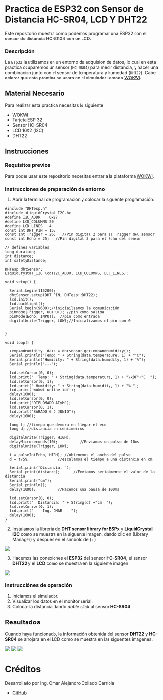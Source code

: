 # Practica de ESP32 con Sensor de Distancia HC-SR04, LCD Y DHT22
Este repositorio muestra como podemos programar una ESP32 con el sensor de distancia HC-SR04  con un LCD.


### Descripción

La ```Esp32``` la utilizamos en un entorno de adquision de datos, lo cual en esta practica ocuparemos un sensor (```HC-SR04```) para medir distancia, y hacer una combinacion junto con el sensor de temperatura y humedad (```DHT22```). Cabe aclarar que esta practica se usara en el simulador llamado [WOKWI](https://https://wokwi.com/).


## Material Necesario

Para realizar esta practica necesitas lo siguiente

- [WOKWI](https://https://wokwi.com/)
- Tarjeta ESP 32
- Sensor HC-SR04
- LCD 16X2 (l2C)
- DHT22


## Instrucciones


### Requisitos previos

Para poder usar este repositorio necesitas entrar a la plataforma [WOKWI](https://https://wokwi.com/).


### Instrucciones de preparación de entorno 

1. Abrir la terminal de programación y colocar la siguente programación:

```
#include "DHTesp.h"
#include <LiquidCrystal_I2C.h>
#define I2C_ADDR    0x27
#define LCD_COLUMNS 20
#define LCD_LINES   4
const int DHT_PIN = 15;
const int Trigger = 26;   //Pin digital 2 para el Trigger del sensor
const int Echo = 25;   //Pin digital 3 para el Echo del sensor

// defines variables
long duration;
int distance;
int safetyDistance;

DHTesp dhtSensor;
LiquidCrystal_I2C lcd(I2C_ADDR, LCD_COLUMNS, LCD_LINES);

void setup() {

  Serial.begin(115200);
  dhtSensor.setup(DHT_PIN, DHTesp::DHT22);
  lcd.init();
  lcd.backlight();
  Serial.begin(9600);//iniciailzamos la comunicación
  pinMode(Trigger, OUTPUT); //pin como salida
  pinMode(Echo, INPUT);  //pin como entrada
  digitalWrite(Trigger, LOW);//Inicializamos el pin con 0


}

void loop() {

  TempAndHumidity  data = dhtSensor.getTempAndHumidity();
  Serial.println("Temp: " + String(data.temperature, 1) + "°C");
  Serial.println("Humidity: " + String(data.humidity, 1) + "%");
  Serial.println("---");
  
  lcd.setCursor(0, 0);
  lcd.print("  Temp: " + String(data.temperature, 1) + "\xDF"+"C  ");
  lcd.setCursor(0, 1);
  lcd.print(" Humidity: " + String(data.humidity, 1) + "% ");
  lcd.print("Wokwi Online IoT");
  delay(1000);
  lcd.setCursor(0, 0);
  lcd.print("DIPLOMADO AIyM");
  lcd.setCursor(0, 1);
  lcd.print("SABADO 6 D JUNIO");
  delay(1000);

  long t; //timepo que demora en llegar el eco
  long d; //distancia en centimetros

  digitalWrite(Trigger, HIGH);
  delayMicroseconds(10);          //Enviamos un pulso de 10us
  digitalWrite(Trigger, LOW);

  t = pulseIn(Echo, HIGH); //obtenemos el ancho del pulso
  d = t/59;             //escalamos el tiempo a una distancia en cm
  
  Serial.print("Distancia: ");
  Serial.print(distance);      //Enviamos serialmente el valor de la distancia
  Serial.print("cm");
  Serial.println();
  delay(1000);          //Hacemos una pausa de 100ms

  lcd.setCursor(0, 0);
  lcd.print("  Distancia: " + String(d) +"cm  ");
  lcd.setCursor(0, 1);
  lcd.print("    Ing. OMAR    ");
  delay(1000);
}

```
2. Instalamos la libreria de **DHT sensor library for ESPx** y **LiquidCrystal I2C** como se muestra en la siguente imagen, dando clic en (Library Manager) y despues en el simbolo de (+)

![](https://github.com/Omarcollado23/PRACTICA-5DHT-LCD-ULTRASONICO/blob/main/libreria.jpg?raw=true)

3. Hacemos las conexiones el **ESP32** del sensor **HC-SR04**, el sensor **DHT22** y el **LCD** como se muestra en la siguiente imagen

![](https://github.com/Omarcollado23/PRACTICA-5DHT-LCD-ULTRASONICO/blob/main/conexiones.jpg?raw=true)

### Instrucciónes de operación

1. Iniciamos el simulador.
2. Visualizar los datos en el monitor serial.
3. Colocar la distancia dando *doble click* al sensor **HC-SR04** 

  

## Resultados

Cuando haya funcionado, la información obtenida del sensor **DHT22** y **HC-SR04** se arrojara en el LCD como se muestra en las siguentes imagenes.

![](https://github.com/Omarcollado23/PRACTICA-5DHT-LCD-ULTRASONICO/blob/main/datos%20distance.jpg?raw=true)
![](https://github.com/Omarcollado23/PRACTICA-5DHT-LCD-ULTRASONICO/blob/main/datos%202.jpg?raw=true)
![](https://github.com/Omarcollado23/PRACTICA-5DHT-LCD-ULTRASONICO/blob/main/datos%20hum-temp.jpg?raw=true)



# Créditos

Desarrollado por Ing. Omar Alejandro Collado Carriola

- [GitHub](https://github.com/Omarcollado23)